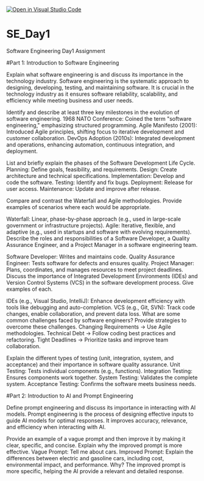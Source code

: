 [![Open in Visual Studio Code](https://classroom.github.com/assets/open-in-vscode-2e0aaae1b6195c2367325f4f02e2d04e9abb55f0b24a779b69b11b9e10269abc.svg)](https://classroom.github.com/online_ide?assignment_repo_id=18576130&assignment_repo_type=AssignmentRepo)
# SE_Day1
Software Engineering Day1 Assignment

#Part 1: Introduction to Software Engineering

Explain what software engineering is and discuss its importance in the technology industry.
Software engineering is the systematic approach to designing, developing, testing, and maintaining software. It is crucial in the technology industry as it ensures software reliability, scalability, and efficiency while meeting business and user needs.

Identify and describe at least three key milestones in the evolution of software engineering.
1968 NATO Conference: Coined the term "software engineering," emphasizing structured programming.
Agile Manifesto (2001): Introduced Agile principles, shifting focus to iterative development and customer collaboration.
DevOps Adoption (2010s): Integrated development and operations, enhancing automation, continuous integration, and deployment.

List and briefly explain the phases of the Software Development Life Cycle.
Planning: Define goals, feasibility, and requirements.
Design: Create architecture and technical specifications.
Implementation: Develop and code the software.
Testing: Identify and fix bugs.
Deployment: Release for user access.
Maintenance: Update and improve after release.

Compare and contrast the Waterfall and Agile methodologies. Provide examples of scenarios where each would be appropriate.

Waterfall: Linear, phase-by-phase approach (e.g., used in large-scale government or infrastructure projects).
Agile: Iterative, flexible, and adaptive (e.g., used in startups and software with evolving requirements).
Describe the roles and responsibilities of a Software Developer, a Quality Assurance Engineer, and a Project Manager in a software engineering team.

Software Developer: Writes and maintains code.
Quality Assurance Engineer: Tests software for defects and ensures quality.
Project Manager: Plans, coordinates, and manages resources to meet project deadlines.
Discuss the importance of Integrated Development Environments (IDEs) and Version Control Systems (VCS) in the software development process. Give examples of each.

IDEs (e.g., Visual Studio, IntelliJ): Enhance development efficiency with tools like debugging and auto-completion.
VCS (e.g., Git, SVN): Track code changes, enable collaboration, and prevent data loss.
What are some common challenges faced by software engineers? Provide strategies to overcome these challenges.
Changing Requirements → Use Agile methodologies.
Technical Debt → Follow coding best practices and refactoring.
Tight Deadlines → Prioritize tasks and improve team collaboration.

Explain the different types of testing (unit, integration, system, and acceptance) and their importance in software quality assurance.
Unit Testing: Tests individual components (e.g., functions).
Integration Testing: Ensures components work together.
System Testing: Validates the complete system.
Acceptance Testing: Confirms the software meets business needs.

#Part 2: Introduction to AI and Prompt Engineering


Define prompt engineering and discuss its importance in interacting with AI models.
Prompt engineering is the process of designing effective inputs to guide AI models for optimal responses. It improves accuracy, relevance, and efficiency when interacting with AI.

Provide an example of a vague prompt and then improve it by making it clear, specific, and concise. Explain why the improved prompt is more effective.
Vague Prompt: Tell me about cars.
Improved Prompt: Explain the differences between electric and gasoline cars, including cost, environmental impact, and performance.
Why? The improved prompt is more specific, helping the AI provide a relevant and detailed response.
